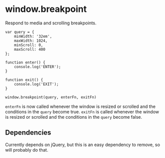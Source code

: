 # window.breakpoint


Respond to media and scrolling breakpoints.

    var query = {
        minWidth: '32em',
        maxWidth: 1024,
        minScroll: 0,
        maxScroll: 400
    };
    
    function enter() {
        console.log('ENTER');
    }
    
    function exit() {
        console.log('EXIT');
    }
    
    window.breakpoint(query, enterFn, exitFn)

<code>enterFn</code> is now called whenever the window is resized or scrolled and the conditions in the <code>query</code> become true.
<code>exitFn</code> is called whenever the window is resized or scrolled and the conditions in the <code>query</code> become false.


## Dependencies

Currently depends on jQuery, but this is an easy dependency to remove, so will probably do that.
